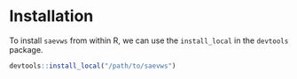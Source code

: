 # Installation

To install `saevws` from within R, we can use the `install_local` in the
`devtools` package.

```r
devtools::install_local("/path/to/saevws")
```

